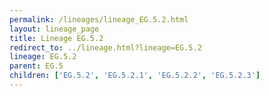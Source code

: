```yaml
---
permalink: /lineages/lineage_EG.5.2.html
layout: lineage_page
title: Lineage EG.5.2
redirect_to: ../lineage.html?lineage=EG.5.2
lineage: EG.5.2
parent: EG.5
children: ['EG.5.2', 'EG.5.2.1', 'EG.5.2.2', 'EG.5.2.3']
---
```

